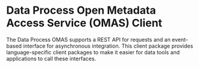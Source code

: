 <!-- SPDX-License-Identifier: CC-BY-4.0 -->
<!-- Copyright Contributors to the ODPi Egeria project. -->

# Data Process Open Metadata Access Service (OMAS) Client

The Data Process OMAS supports a REST API for requests and an event-based
interface for asynchronous integration.  This client
package provides language-specific client packages to make it easier
for data tools and applications to call these interfaces.